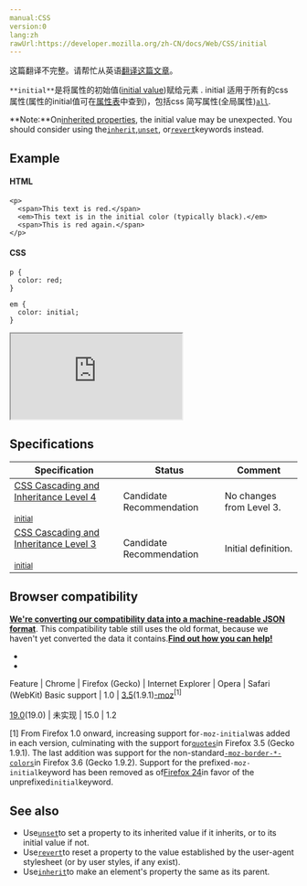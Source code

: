 ```yaml
---
manual:CSS
version:0
lang:zh
rawUrl:https://developer.mozilla.org/zh-CN/docs/Web/CSS/initial
---
```




这篇翻译不完整。请帮忙从英语[翻译这篇文章](%30598 "")。






`**initial**`是将属性的初始值([initial value](%28552 ""))赋给元素 . initial 适用于所有的css 属性(属性的initial值可在[属性表](%30599 "")中查到)，包括css 简写属性(全局属性)[`all`](%27798 "CSS all简写属性重设除了unicode-bidi 和 direction 之外的所有属性至它们的初始值或继承值。").



**Note:**On[inherited properties](%30600 ""), the initial value may be unexpected. You should consider using the[`inherit`](%28010 "此页面仍未被本地化, 期待您的翻译!"),[`unset`](%28244 "The unset CSS keyword is the combination of the initial and inherit keywords. Like these two other CSS-wide keywords, it can be applied to any CSS property, including the CSS shorthand all. This keyword resets the property to its inherited value if it inherits from its parent or to its initial value if not. In other words, it behaves like the inherit keyword in the first case and like the initial keyword in the second case."), or[`revert`](%28153 "此页面仍未被本地化, 期待您的翻译!")keywords instead.



## Example<a name="Example"></a>

#### HTML<a name="HTML"></a>

```
<p>
  <span>This text is red.</span>
  <em>This text is in the initial color (typically black).</em>
  <span>This is red again.</span>
</p>
```

#### CSS<a name="CSS"></a>

```
p {
  color: red;
}

em {
  color: initial;
}
```


<iframe src='https://mdn.mozillademos.org/zh-CN/docs/Web/CSS/initial$samples/Example?revision=1336503' width='null' height='null'></iframe>



## Specifications<a name="Specifications"></a>

Specification | Status | Comment 
 ---  |  ---  |  ---  | 
[CSS Cascading and Inheritance Level 4<br></br><small>initial</small>](%30601 "") | Candidate Recommendation | No changes from Level 3. 
[CSS Cascading and Inheritance Level 3<br></br><small>initial</small>](%30602 "") | Candidate Recommendation | Initial definition. 


## <nobr>Browser compatibility</nobr><a name="Browser_compatibility"></a>


**[We&#39;re converting our compatibility data into a machine-readable JSON format](%3344 "")**. This compatibility table still uses the old format, because we haven&#39;t yet converted the data it contains.**[Find out how you can help!](%3392 "")**


* 
* 

Feature | Chrome | Firefox (Gecko) | Internet Explorer | Opera | Safari (WebKit) 
Basic support | 1.0 | [3.5](%3393 "Released on 2009-06-30.")(1.9.1)[-moz](%3568 "The name of this feature is prefixed with '-moz' as this browser considers it experimental")<sup>[1]</sup><br></br>[19.0](%4553 "Released on 2013-02-19.")(19.0) | 未实现 | 15.0 | 1.2 






[1] From Firefox 1.0 onward, increasing support for`-moz-initial`was added in each version, culminating with the support for[`quotes`](%28138 "此页面仍未被本地化, 期待您的翻译!")in Firefox 3.5 (Gecko 1.9.1). The last addition was support for the non-standard[`-moz-border-*-colors`](%28954 "此页面仍未被本地化, 期待您的翻译!")in Firefox 3.6 (Gecko 1.9.2). Support for the prefixed`-moz-initial`keyword has been removed as of[Firefox 24](%30603 "")in favor of the unprefixed`initial`keyword.


## See also<a name="See_also"></a>

* Use[`unset`](%28244 "The unset CSS keyword is the combination of the initial and inherit keywords. Like these two other CSS-wide keywords, it can be applied to any CSS property, including the CSS shorthand all. This keyword resets the property to its inherited value if it inherits from its parent or to its initial value if not. In other words, it behaves like the inherit keyword in the first case and like the initial keyword in the second case.")to set a property to its inherited value if it inherits, or to its initial value if not.
* Use[`revert`](%28153 "此页面仍未被本地化, 期待您的翻译!")to reset a property to the value established by the user-agent stylesheet (or by user styles, if any exist).
* Use[`inherit`](%28010 "此页面仍未被本地化, 期待您的翻译!")to make an element&#39;s property the same as its parent.



